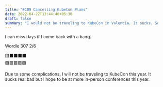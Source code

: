 ```yaml
---
title: "#109 Cancelling KubeCon Plans"
date: 2022-04-22T13:44:40+05:30
draft: false
summary: "I would not be traveling to KubeCon in Valencia. It sucks. See you next year!"
---
```


I can miss days if I come back with a bang.

Wordle 307 2/6

🟨⬛⬛⬛⬛\
🟩🟩🟩🟩🟩

Due to some complications, I will not be traveling to KubeCon this year. It sucks real bad but I hope to be at more in-person conferences this year.
